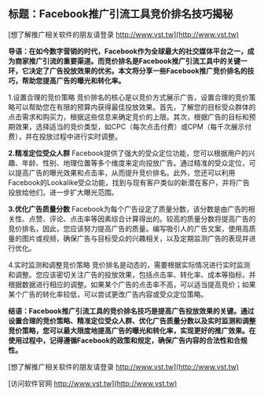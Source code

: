 ## **标题：Facebook推广引流工具竞价排名技巧揭秘**

[想了解推广相关软件的朋友请登录 http://www.vst.tw](http://www.vst.tw)

**导语：在如今数字营销的时代，Facebook作为全球最大的社交媒体平台之一，成为商家推广引流的重要渠道。而竞价排名是Facebook推广引流工具中的关键一环，它决定了广告投放效果的优劣。本文将分享一些Facebook推广竞价排名的技巧，帮助您提高广告的曝光和转化率。**

1.设置合理的竞价策略
竞价排名的核心是以竞价方式展示广告，设置合理的竞价策略可以帮助您在有限的预算内获得最佳投放效果。首先，了解您的目标受众群体的点击需求和购买力，根据这些信息来确定竞价的上限。其次，根据广告的目标和预期效果，选择适当的竞价类型，如CPC（每次点击付费）或CPM（每千次展示付费），并在投放过程中进行实时调整。

**2.精准定位受众人群**
Facebook提供了强大的受众定位功能，您可以根据用户的兴趣、年龄、性别、地理位置等多个维度来定向投放广告。通过精准的受众定位，可以提高广告的曝光效果和点击率，从而提升竞价排名。此外，您还可以利用Facebook的Lookalike受众功能，找到与现有客户类似的新潜在客户，并将广告投放给他们，进一步扩大曝光范围。

**3.优化广告质量分数**
Facebook为每个广告设定了质量分数，该分数是由广告的相关性、点赞、评论、点击率等因素综合计算得出的。较高的质量分数将提高广告的竞价排名，因此，您应该努力提高广告的质量。编写吸引人的广告文案，使用高质量的图片或视频，确保广告与目标受众的兴趣相关，以及定期监测广告的表现并进行优化。

4.实时监测和调整竞价策略
竞价排名是动态的，需要根据实际情况进行实时监测和调整。您应该密切关注广告的投放效果，包括点击率、转化率、成本等指标，并根据数据进行相应的调整。如果某个广告的点击率不高，可以适当提高竞价；如果某个广告的转化率较低，可以尝试更改广告内容或受众定位策略。

**结语：Facebook推广引流工具的竞价排名技巧是提高广告投放效果的关键。通过设置合理的竞价策略、精准定位受众人群、优化广告质量分数以及实时监测和调整竞价策略，您可以最大限度地提高广告的曝光和转化率，实现更好的推广效果。在使用过程中，记得遵循Facebook的政策和规定，确保广告内容的合法性和合规性。**

[想了解推广相关软件的朋友请登录 http://www.vst.tw](http://www.vst.tw)


[访问软件官网 http://www.vst.tw](http://www.vst.tw)
